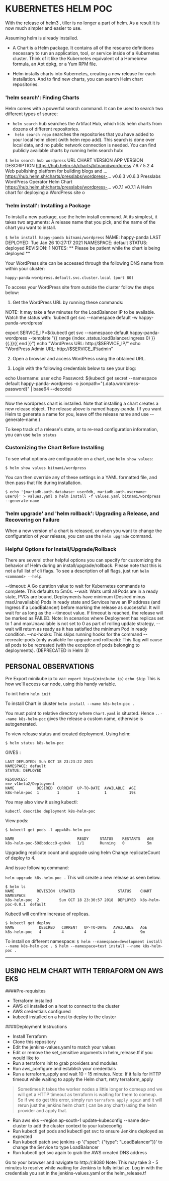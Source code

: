 # KUBERNETES HELM POC
With the release of helm3 , tiller is no longer a part of helm. As a result it is now much simpler and easier to use.

Assuming helm is already installed.

- A Chart is a Helm package. It contains all of the resource definitions necessary to run an application, tool, or service inside of a Kubernetes cluster. Think of it like the Kubernetes equivalent of a Homebrew formula, an Apt dpkg, or a Yum RPM file.

- Helm installs charts into Kubernetes, creating a new release for each installation. And to find new charts, you can search Helm chart repositories.

### 'helm search': Finding Charts

Helm comes with a powerful search command. It can be used to search two different types of source:

- `helm search` hub searches the Artifact Hub, which lists helm charts from dozens of different repositories.
- ` helm search repo` searches the repositories that you have added to your local helm client (with helm repo add). This search is done over local data, and no public network connection is needed.
You can find publicly available charts by running helm search hub:

`$ helm search hub wordpress`
URL                                                 CHART VERSION APP VERSION DESCRIPTION
https://hub.helm.sh/charts/bitnami/wordpress        7.6.7         5.2.4       Web publishing platform for building blogs and ...
https://hub.helm.sh/charts/presslabs/wordpress-...  v0.6.3        v0.6.3      Presslabs WordPress Operator Helm Chart
https://hub.helm.sh/charts/presslabs/wordpress-...  v0.7.1        v0.7.1      A Helm chart for deploying a WordPress site o

### 'helm install': Installing a Package

To install a new package, use the helm install command. At its simplest, it takes two arguments: A release name that you pick, and the name of the chart you want to install.

`$ helm install happy-panda bitnami/wordpress`
NAME: happy-panda
LAST DEPLOYED: Tue Jan 26 10:27:17 2021
NAMESPACE: default
STATUS: deployed
REVISION: 1
NOTES:
** Please be patient while the chart is being deployed **

Your WordPress site can be accessed through the following DNS name from within your cluster:

    happy-panda-wordpress.default.svc.cluster.local (port 80)

To access your WordPress site from outside the cluster follow the steps below:

1. Get the WordPress URL by running these commands:

  NOTE: It may take a few minutes for the LoadBalancer IP to be available.
        Watch the status with: 'kubectl get svc --namespace default -w happy-panda-wordpress'

   export SERVICE_IP=$(kubectl get svc --namespace default happy-panda-wordpress --template "{{ range (index .status.loadBalancer.ingress 0) }}{{.}}{{ end }}")
   echo "WordPress URL: http://$SERVICE_IP/"
   echo "WordPress Admin URL: http://$SERVICE_IP/admin"

2. Open a browser and access WordPress using the obtained URL.

3. Login with the following credentials below to see your blog:

  echo Username: user
  echo Password: $(kubectl get secret --namespace default happy-panda-wordpress -o jsonpath="{.data.wordpress-password}" | base64 --decode)

---
Now the wordpress chart is installed. Note that installing a chart creates a new release object. The release above is named happy-panda. (If you want Helm to generate a name for you, leave off the release name and use --generate-name.)

To keep track of a release's state, or to re-read configuration information, you can use
`helm status`

### Customizing the Chart Before Installing

To see what options are configurable on a chart, use `helm show values`:

`$ helm show values bitnami/wordpress`

You can then override any of these settings in a YAML formatted file, and then pass that file during installation.

`$ echo '{mariadb.auth.database: user0db, mariadb.auth.username: user0}' > values.yaml
$ helm install -f values.yaml bitnami/wordpress --generate-name`

###  'helm upgrade' and 'helm rollback': Upgrading a Release, and Recovering on Failure
When a new version of a chart is released, or when you want to change the configuration of your release, you can use the `helm upgrade` command.

### Helpful Options for Install/Upgrade/Rollback

There are several other helpful options you can specify for customizing the behavior of Helm during an install/upgrade/rollback. Please note that this is not a full list of cli flags. To see a description of all flags, just run `helm <command> --help`.

 --timeout: A Go duration value to wait for Kubernetes commands to complete. This defaults to 5m0s.
--wait: Waits until all Pods are in a ready state, PVCs are bound, Deployments have minimum (Desired minus maxUnavailable) Pods in ready state and Services have an IP address (and Ingress if a LoadBalancer) before marking the release as successful. It will wait for as long as the --timeout value. If timeout is reached, the release will be marked as FAILED. Note: In scenarios where Deployment has replicas set to 1 and maxUnavailable is not set to 0 as part of rolling update strategy, --wait will return as ready as it has satisfied the minimum Pod in ready condition.
--no-hooks: This skips running hooks for the command
--recreate-pods (only available for upgrade and rollback): This flag will cause all pods to be recreated (with the exception of pods belonging to deployments). (DEPRECATED in Helm 3)

## PERSONAL OBSERVATIONS
Pre
Export minikube ip to var:
`export kip=$(minikube ip)`
`echo $kip`
This is how we'll access our node, using this handy variable.

To init helm
`helm init`

To install Chart in cluster
`helm install --name k8s-helm-poc .`

You must point to relative directory where `Chart.yaml` is situated. Hence `.`. `--name k8s-helm-poc` gives the release a custom name, otherwise is autogenerated.

To view release status and created deployment.
Using helm:

`$ helm status k8s-helm-poc`

GIVES : 


    LAST DEPLOYED: Sun OCT 18 23:23:22 2021
    NAMESPACE: default
    STATUS: DEPLOYED
    
    RESOURCES:
    ==> v1beta2/Deployment
    NAME          DESIRED  CURRENT  UP-TO-DATE  AVAILABLE  AGE
    k8s-helm-poc  1        1        1           1          19s
	
You may also view it using kubectl:

`kubectl describe deployment k8s-helm-poc`

View pods:

`$ kubectl get pods -l app=k8s-helm-poc`



    NAME                            READY     STATUS    RESTARTS   AGE
    k8s-helm-poc-598bbdccc9-gn9vk   1/1       Running   0          5m
	
Upgrading replicate count and upgrade using helm
Change replicateCount of deploy to 4.

And issue following command:

`helm upgrade k8s-helm-poc .`
This will create a new release as seen below.



    $ helm ls
    NAME          REVISION  UPDATED                   STATUS    CHART               NAMESPACE
    k8s-helm-poc  2         Sun OCT 18 23:30:57 2018  DEPLOYED  k8s-helm-poc-0.0.1  default
	
Kubectl will confirm increase of replicas.



    $ kubectl get deploy
    NAME           DESIRED   CURRENT   UP-TO-DATE   AVAILABLE   AGE
    k8s-helm-poc   4         4         4            4           9m
	

To install on different namespace:
`$ helm --namespace=development install --name k8s-helm-poc . $ helm --namespace=test install --name k8s-helm-poc .`

------------


## USING HELM CHART WITH TERRAFORM ON AWS EKS
####Pre-requisites
- Terraform installed
- AWS cli installed on a host to connect to the cluster
- AWS credentials configured
- kubectl installed on a host to deploy to the cluster

####Deployment Instructions
- Install Terraform
- Clone this repository
- Edit the jenkins-values.yaml to match your values
- Edit or remove the set_sensitive arguments in helm_release.tf if you would like to
- Run a terraform init to grab providers and modules
- Run aws_configure and establish your credentials
- Run a terraform_apply and wait 10 - 15 minutes. Note: If it fails for HTTP timeout while waiting to apply the Helm chart, retry terraform_apply
>  Sometimes it takes the worker nodes a little longer to comeup and we will get a HTTP timeout as terraform is waiting for them to comeup. So if we do get this error,
simply run `terraform apply again` and it will rerun just the jenkins helm chart ( can be any chart) using the helm provider and apply that.

- Run aws eks --region ap-south-1 update-kubeconfig --name dev-cluster to add the cluster context to your kubeconfig
- Run kubectl get pods and kubectl get svc to ensure Jenkins deployed as expected
- Run kubectl patch svc jenkins -p '{"spec": {"type": "LoadBalancer"}}' to change the Service to type LoadBalancer
- Run kubectl get svc again to grab the AWS created DNS address

Go to your browser and navigate to http://<dns-address>:8080 Note: This may take 3 - 5 minutes to resolve while waiting for Jenkins to fully initialize.
Log in with the credentials you set in the jenkins-values.yaml or the helm_release.tf


